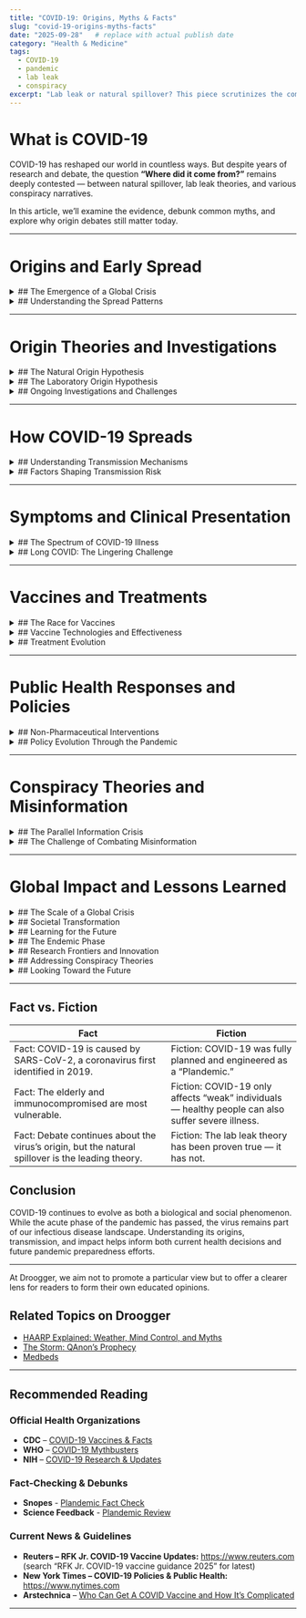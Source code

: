 ```yaml
---
title: "COVID-19: Origins, Myths & Facts"
slug: "covid-19-origins-myths-facts"
date: "2025-09-28"   # replace with actual publish date
category: "Health & Medicine"
tags:
  - COVID-19
  - pandemic
  - lab leak
  - conspiracy
excerpt: "Lab leak or natural spillover? This piece scrutinizes the competing theories, evidence, and enduring uncertainties behind COVID-19’s beginnings."
---
```


# What is COVID-19

COVID-19 has reshaped our world in countless ways. But despite years of research and debate, the question **“Where did it come from?”** remains deeply contested — between natural spillover, lab leak theories, and various conspiracy narratives.

In this article, we’ll examine the evidence, debunk common myths, and explore why origin debates still matter today.

---

# Origins and Early Spread
<details>
<summary>## The Emergence of a Global Crisis</summary>

In December 2019, healthcare professionals in Wuhan, China, began noticing an unusual pattern of pneumonia cases that didn’t respond to standard treatments. Many of these early patients had connections to the Huanan Seafood Wholesale Market, prompting Chinese authorities to launch investigations into what appeared to be a localized health anomaly. What started as a mysterious cluster of respiratory illnesses would soon become one of the most significant global health crises in modern history.

The rapid pace of scientific discovery in January 2020 demonstrated both the power of modern genomic technology and the interconnected nature of our world. Researchers successfully sequenced the virus genome and shared it internationally, enabling scientists worldwide to begin understanding this new pathogen. Almost simultaneously, cases began appearing beyond China’s borders in Thailand, South Korea, and Japan, signaling that containment efforts were facing an unprecedented challenge.

By February and March 2020, the virus’s global reach became undeniable. Italy emerged as the first Western country to experience severe widespread transmission, with the Lombardy region becoming a tragic preview of what many other regions would soon face. The World Health Organization’s declaration of a pandemic on March 11, 2020, formalized what had become increasingly apparent: COVID-19 had fundamentally altered the trajectory of human society.
</details>

<details>
<summary>## Understanding the Spread Patterns</summary>
The geographic spread of COVID-19 revealed much about how modern society functions and how pathogens exploit our interconnectedness. Initial hotspots emerged in major international hubs: Wuhan as the origin point, northern Italy’s industrial centers, New York City with its dense population and global connections, Iran serving as a regional spreading point, and South Korea where a religious gathering became an early super-spreader event.

Several factors determined how quickly and severely different regions were affected. International air travel patterns created highways for viral transmission, while population density and urbanization accelerated local spread once the virus arrived. Cultural practices such as greeting customs and social gathering traditions influenced transmission rates, as did the timing and effectiveness of government responses and the capacity of local healthcare systems to manage the surge of patients.
</details>

---

# Origin Theories and Investigations
<details>
<summary>## The Natural Origin Hypothesis</summary>

The scientific community has largely coalesced around the theory that COVID-19 represents a natural zoonotic transmission event, where the virus jumped from animals to humans through evolutionary processes that have occurred throughout history. This hypothesis draws support from multiple lines of evidence that paint a familiar picture of viral emergence.

Genetic analysis has revealed that similar coronaviruses exist in bat populations, with some showing 96% genetic similarity to SARS-CoV-2. This finding aligns with historical precedent, as previous coronavirus outbreaks like SARS and MERS followed similar patterns of animal-to-human transmission. Importantly, genetic analysis of the virus shows natural evolutionary markers without evidence of the genetic engineering signatures that would suggest laboratory manipulation.

The most likely pathway involves the virus circulating naturally in bat populations before potentially passing through an intermediate animal host, though pangolins were suggested but never definitively confirmed in this role. The spillover to humans likely occurred through direct animal contact or consumption practices, after which human-to-human transmission began and rapidly accelerated.
</details>

<details>
<summary>## The Laboratory Origin Hypothesis</summary>
Despite scientific consensus favoring natural origins, some researchers and officials have raised questions about the possibility of accidental laboratory release. This hypothesis gained attention due to several circumstantial factors that supporters find compelling.

The geographic proximity of the Wuhan Institute of Virology, which conducts coronavirus research, to the initial outbreak site has raised questions among some observers. Concerns about laboratory safety protocols and the initial lack of transparency from Chinese authorities have further fueled speculation about a possible accidental release.

However, the scientific assessment of this possibility remains cautious. Most virologists continue to consider natural origin more likely based on genetic evidence, and no definitive proof of laboratory manipulation has emerged. Intelligence community assessments have remained inconclusive, acknowledging that both natural and laboratory origins remain possible but cannot be definitively proven with current evidence.
</details>

<details>
<summary>## Ongoing Investigations and Challenges</summary>
International efforts to determine COVID-19’s origins have faced significant obstacles that illustrate the complex intersection of science, politics, and public health. The WHO-China joint study mission in 2021, along with U.S. intelligence community assessments and ongoing scientific research, have all struggled with fundamental challenges that may never be fully resolved.

Limited access to early samples and data, combined with political tensions affecting international cooperation, has hampered investigative efforts. The passage of time since the initial emergence has made some evidence increasingly difficult to obtain, while the inherent difficulty of distinguishing between natural and laboratory scenarios means that definitive conclusions may remain elusive.
</details>

---

# How COVID-19 Spreads
<details>
<summary>## Understanding Transmission Mechanisms</summary>
COVID-19’s transmission occurs through several pathways that scientists have come to understand with increasing precision over time. The primary mode involves respiratory droplets that are expelled when an infected person coughs, sneezes, talks, or sings. These larger droplets typically travel three to six feet before falling to the ground, making close contact the highest-risk scenario for transmission.

Airborne transmission through smaller aerosol particles represents a more insidious pathway that gained recognition as the pandemic progressed. These microscopic particles can remain suspended in air for extended periods, particularly in indoor, poorly ventilated spaces where they can accumulate over time. This airborne transmission can occur at distances exceeding six feet, especially in enclosed environments.

Surface contact transmission, while initially considered a major concern, has proven less significant than respiratory routes. The virus can survive on surfaces for varying periods, and transmission can occur when people touch contaminated surfaces and then touch their face, but this pathway became recognized as less common as scientific understanding evolved.
</details>
<details>
<summary>## Factors Shaping Transmission Risk</summary>
Environmental conditions play a crucial role in determining transmission risk. Indoor settings pose dramatically higher risk than outdoor environments, while ventilation quality and air circulation significantly affect airborne transmission potential. Temperature, humidity, and UV light exposure from sunlight all influence virus viability, with outdoor conditions generally reducing transmission risk.

Individual factors create additional layers of complexity in transmission patterns. The viral load carried by an infected person, the duration and proximity of contact, and activities that increase emission such as singing, shouting, or exercising all affect transmission probability. Personal protective measures like mask-wearing have proven effective at reducing transmission risk.

The emergence of viral variants has added another dimension to transmission dynamics. Variants such as Alpha, Delta, and Omicron have shown increased transmissibility compared to the original strain, while also demonstrating varying degrees of immune evasion that affect vaccine effectiveness and reinfection rates.
</details>

---

# Symptoms and Clinical Presentation
<details>
<summary>## The Spectrum of COVID-19 Illness</summary>
COVID-19 presents a remarkably diverse range of clinical manifestations that have challenged healthcare providers and confused patients throughout the pandemic. The most common symptoms include fever or chills, persistent cough (often dry), shortness of breath, fatigue, muscle aches, headache, and the distinctive loss of taste or smell that became a hallmark of COVID-19. Additional symptoms such as sore throat, congestion, nausea, vomiting, and diarrhea round out the clinical picture.

The disease severity spectrum reveals COVID-19’s unpredictable nature. A significant portion of cases, estimated at 20-40%, remain completely asymptomatic, though these individuals can still transmit the virus to others. Among those who develop symptoms, approximately 80% experience mild disease resembling a cold or flu that can typically be managed at home over one to two weeks.

Moderate disease involves evidence of lower respiratory involvement with shortness of breath during exertion and may require medical monitoring as oxygen levels become affected. Severe disease, affecting about 5% of cases, involves significant breathing difficulties at rest with oxygen saturation dropping below 94%, requiring hospitalization and potentially progressing to critical illness.

The most severe cases, representing 1-2% of infections, involve respiratory failure requiring mechanical ventilation, multi-organ dysfunction, and intensive care management, carrying the highest mortality risk.
</details>

<details>
<summary>## Long COVID: The Lingering Challenge</summary>
Perhaps one of COVID-19’s most perplexing aspects has been the emergence of Long COVID, where symptoms persist for weeks or months after the initial infection resolves. This condition has affected millions of people with symptoms including persistent fatigue, brain fog, cognitive difficulties, shortness of breath, joint pain, chest pain, sleep problems, depression, anxiety, and prolonged loss of taste and smell.

Risk factors for Long COVID include severe initial illness, older age, underlying health conditions, and female sex, though the condition can affect anyone regardless of vaccination status. The recognition of Long COVID has highlighted the pandemic’s long-term health implications beyond acute illness and death rates.
</details>

---

# Vaccines and Treatments
<details>
<summary>## The Race for Vaccines</summary>
The development of COVID-19 vaccines represents one of the most remarkable scientific achievements in modern history. Beginning in January 2020 with the release of the virus genome sequence, researchers worldwide began developing vaccines using various technological approaches. By March through November 2020, multiple clinical trials were underway, culminating in emergency use authorizations for the Pfizer-BioNTech and Moderna vaccines in December 2020.

The rapid global rollout of vaccination programs in 2021 demonstrated unprecedented international coordination in public health response. Additional vaccines from Johnson & Johnson and AstraZeneca expanded options, while variant-specific vaccine development began as new strains emerged.
</details>

<details>
<summary>## Vaccine Technologies and Effectiveness</summary>
Different vaccine platforms have offered various advantages in the global response. mRNA vaccines from Pfizer-BioNTech and Moderna use messenger RNA to instruct cells to produce the spike protein, prompting immune system recognition and antibody production. These vaccines have shown high effectiveness against severe disease and hospitalization, though they require ultra-cold storage for Pfizer or standard freezer temperatures for Moderna.

Viral vector vaccines like Johnson & Johnson and AstraZeneca use modified viruses to deliver genetic instructions, with J&J requiring only a single dose while AstraZeneca follows a two-dose regimen. Both have demonstrated good effectiveness against severe outcomes while requiring only standard refrigeration.

Protein subunit vaccines such as Novavax represent a more traditional approach, containing purified pieces of the virus combined with adjuvants to boost immune response. These vaccines also require only standard refrigeration, making them valuable for global distribution efforts.
</details>

<details>
<summary>## Treatment Evolution</summary>
The evolution of COVID-19 treatments reflects the rapid advancement of medical understanding during a crisis. Early in the pandemic, treatment options were limited to supportive care and oxygen therapy, with experimental treatments showing mixed results and high mortality rates in severe cases.

As understanding improved, established treatments emerged that significantly improved outcomes. Remdesivir became a standard antiviral medication for hospitalized patients, while dexamethasone proved effective as a steroid treatment for severe COVID-19 requiring oxygen support. Monoclonal antibodies offered treatment options for high-risk patients, though their effectiveness has varied by variant. More recently, Paxlovid has provided an oral antiviral option for early treatment in high-risk patients.
</details>

---

# Public Health Responses and Policies
<details>
<summary>## Non-Pharmaceutical Interventions</summary>
The public health response to COVID-19 relied heavily on non-pharmaceutical interventions that asked individuals and communities to fundamentally alter their daily behaviors. Individual measures included mask-wearing in public settings, maintaining physical distance of six feet from others, enhanced hand hygiene and sanitizing practices, avoiding large gatherings, and staying home when experiencing symptoms.

Community-level measures required more dramatic societal changes, including business and school closures, capacity limits for gatherings, travel restrictions and quarantine requirements, contact tracing programs, and comprehensive testing and isolation protocols. These interventions represented the most widespread modification of social behavior in modern history.
</details>

<details>
<summary>## Policy Evolution Through the Pandemic</summary>
The policy response to COVID-19 has evolved through distinct phases that reflect changing scientific understanding and social tolerance for restrictions. The initial response in 2020 focused on widespread lockdowns designed to “flatten the curve” and prevent healthcare system collapse. Emergency declarations and stay-at-home orders became commonplace, while school and business closures along with travel restrictions attempted to slow transmission.

The vaccine rollout in 2021 marked a transition period featuring mass vaccination campaigns and vaccine mandates for certain sectors. Gradual reopening occurred based on case rates and vaccination levels, while variant monitoring required ongoing response adjustments.

From 2022 to the present, policy has shifted toward endemic management of COVID-19, transitioning from pandemic emergency response to long-term coexistence with the virus. This approach emphasizes protecting high-risk populations while reducing restrictions for the general population and placing greater emphasis on personal responsibility and individual risk assessment.
</details>

---

# Conspiracy Theories and Misinformation
<details>
<summary>## The Parallel Information Crisis</summary>
Alongside the biological pandemic, COVID-19 spawned what many have called an “infodemic” of conspiracy theories and misinformation that have complicated public health efforts. Origin-related theories have ranged from claims about bioweapon development and population control conspiracies to economic manipulation theories and scientifically unfounded connections to 5G technology.

Vaccine-related misinformation has perhaps been the most consequential, including claims about microchip tracking (for which no physical evidence exists), concerns about DNA alteration (though mRNA vaccines don’t alter DNA), fertility effects not supported by data, and magnetic effects that have no scientific basis. These theories have directly impacted vaccination rates and public health outcomes.

Treatment misinformation has promoted dangerous alternatives, including miracle cure claims for drugs like ivermectin and hydroxychloroquine for COVID-19 treatment, dangerous suggestions about bleach or disinfectant ingestion, overstatements about alternative medicine, and vitamin megadose claims that, while supplements can support health, are not cures for COVID-19.
</details>
<details>
<summary>## The Challenge of Combating Misinformation</summary>
Addressing COVID-19 misinformation has revealed the complex challenges of maintaining accurate information in the digital age. The rapid spread of false information on social media platforms, combined with confirmation bias and selective information seeking, has created echo chambers that reinforce incorrect beliefs. Distrust of public health institutions and the political polarization of health measures have further complicated efforts to maintain scientific consensus.

Evidence-based responses have relied on peer-reviewed scientific research, transparent data sharing, clear communication from health authorities, and fact-checking initiatives with misinformation labeling on social media platforms. However, these efforts have met with mixed success, highlighting the ongoing challenge of maintaining public trust and accurate information during health crises.

The COVID-19 pandemic has thus represented not just a biological challenge, but a comprehensive test of society’s ability to respond collectively to a global threat while maintaining social cohesion, economic stability, and democratic institutions. Its legacy will likely influence how humanity prepares for and responds to future global health emergencies.
</details>

---

# Global Impact and Lessons Learned

<details>
<summary>## The Scale of a Global Crisis</summary>
The COVID-19 pandemic has left an indelible mark on human civilization, creating impacts that will be studied and felt for generations. As of 2024, the raw numbers tell a sobering story: over 700 million confirmed cases worldwide and more than 6.9 million deaths reported, though experts believe the true toll is likely higher due to underreporting in many regions. The economic devastation has reached into the trillions of dollars in losses, but these figures only begin to capture the pandemic’s comprehensive disruption to education systems, healthcare infrastructure, and the fundamental fabric of social interaction.

Healthcare systems worldwide faced unprecedented strain as waves of COVID-19 patients overwhelmed intensive care unit capacity during surge periods. This crisis forced medical facilities to make difficult decisions about resource allocation while simultaneously dealing with delayed medical care for other conditions as routine procedures were postponed and patients avoided hospitals out of fear. The pandemic accelerated healthcare worker burnout and created staffing shortages that persist today, while paradoxically spurring the rapid adoption of telemedicine technologies that have permanently changed how medical care is delivered.
</details>

<details>
<summary>## Societal Transformation</summary>
The pandemic fundamentally altered how society functions, accelerating changes that might have taken decades to develop naturally. Remote work shifted from a rare perk to a normalized practice virtually overnight, reshaping entire industries and challenging traditional assumptions about productivity and workplace culture. Educational institutions at every level were forced to rapidly adopt online learning platforms, creating a global experiment in digital education that revealed both possibilities and limitations of virtual instruction.

These shifts have had cascading effects on urban planning and office space usage, as companies reassess their real estate needs and cities grapple with changing commuting patterns. The pandemic served as a catalyst for digital transformation across sectors, pushing organizations to modernize their technological infrastructure and processes at an unprecedented pace.

Beyond work and education, COVID-19 has created lasting behavioral changes in how people interact with their environment and each other. Public awareness of respiratory hygiene has increased dramatically, with practices like mask-wearing during illness becoming more socially acceptable in many cultures. Social interaction patterns have evolved, with many people developing new comfort levels around physical proximity and gathering sizes. The pandemic has also brought mental health considerations into mainstream conversation, breaking down stigmas while simultaneously creating new challenges as isolation and uncertainty took their toll on psychological wellbeing.

Perhaps most importantly, COVID-19 exposed the fragility of global supply chains, revealing how interconnected systems that enabled just-in-time efficiency could become catastrophic vulnerabilities during crises. This awareness has sparked ongoing discussions about resilience versus efficiency in everything from medical supplies to consumer goods.
</details>
<details>
<summary>## Learning for the Future</summary>
The COVID-19 experience has provided humanity with painful but valuable lessons about pandemic preparedness that will inform responses to future global health threats. Early detection and reporting have proven crucial, with delays in recognition and transparency contributing significantly to the virus’s initial spread. The pandemic has highlighted the absolute necessity of global cooperation and data sharing, demonstrating that infectious diseases respect no borders and require coordinated international responses.

Vaccine development and manufacturing capacity emerged as both a triumph and a challenge. While the scientific community achieved the remarkable feat of developing effective vaccines in record time, global manufacturing and distribution capabilities proved inadequate for equitable worldwide deployment. This disparity has underscored the need for distributed manufacturing capabilities and fair allocation systems for future pandemic responses.

Public health communication strategies have revealed both successes and failures in maintaining public trust while conveying complex, evolving scientific information. The challenges of combating misinformation while acknowledging scientific uncertainty have highlighted the need for more sophisticated approaches to public health messaging. Economic support systems for emergencies have also proven essential, with countries that provided robust financial assistance to individuals and businesses generally experiencing better health and economic outcomes.

Ongoing research priorities continue to focus on universal coronavirus vaccine development that could provide broader protection against future variants and related viruses. Scientists are working to improve treatments for severe disease while simultaneously trying to understand and address Long COVID, which affects millions of people worldwide. Pandemic preparedness planning has become a critical focus for governments and international organizations, along with developing strategies to build and maintain public trust and communication effectiveness.
</details>
<details>
<summary>## The Endemic Phase</summary>
As COVID-19 transitions from pandemic to endemic status, public health experts are grappling with what this new phase means for society. The virus continues to circulate globally, but with generally reduced severe outcomes due to widespread immunity from vaccines and previous infections. Epidemiologists anticipate that COVID-19 may develop seasonal patterns similar to influenza, requiring ongoing vigilance and periodic adjustments to prevention strategies.

The endemic phase focuses particularly on protecting vulnerable populations who remain at higher risk for severe outcomes, including elderly individuals, those with compromised immune systems, and people with underlying health conditions. Healthcare systems are working to integrate COVID-19 management into routine planning rather than treating it as a continuous emergency, though the capacity for surge response remains important as new variants or seasonal increases occur.

This transition involves continued evolution on multiple fronts. Ongoing variant monitoring remains essential to detect changes that might affect transmissibility, severity, or immune evasion. Vaccine updates will likely become routine, similar to annual influenza vaccinations, as the virus continues to evolve. Treatment development continues to advance, with new therapeutics offering improved options for managing infection. Long-term health impact studies are crucial for understanding the full scope of COVID-19’s effects on individuals and populations over time.

</details>
<details>
<summary>## Research Frontiers and Innovation</summary>
The scientific community continues to push forward on multiple research frontiers that could transform our ability to respond to COVID-19 and future pandemic threats. Universal coronavirus vaccines represent the holy grail of COVID-19 research, potentially providing protection against multiple coronavirus variants and species. These vaccines could offer more durable immunity and reduce the need for frequent boosters while providing protection against future pandemic coronaviruses.

Therapeutic development remains active, with researchers working on improved treatments that could reduce severity and duration of illness while minimizing side effects. Understanding Long COVID mechanisms has become a major research priority, as millions of people worldwide continue to experience persistent symptoms months or years after their initial infection. Scientists are investigating immune system interactions with SARS-CoV-2 to better understand why some people develop severe illness while others remain asymptomatic.

Variant prediction and modeling represent cutting-edge research areas that could provide early warning systems for concerning viral mutations. Advanced computational models and surveillance systems might eventually predict which variants are likely to emerge and cause problems, enabling proactive rather than reactive responses.

Public health innovation has accelerated dramatically, with researchers developing better surveillance systems that can detect emerging threats more quickly and accurately. Rapid response capabilities are being enhanced through improved diagnostics, streamlined vaccine development processes, and more effective distribution systems. Community engagement strategies are being refined to build trust and encourage participation in public health measures, while health equity considerations ensure that pandemic responses address rather than exacerbate existing disparities.

International cooperation frameworks are being strengthened to facilitate better coordination during future health emergencies. These efforts include data sharing agreements, coordinated research initiatives, and mechanisms for equitable resource distribution during crises.

</details>
<details>
<summary>## Addressing Conspiracy Theories</summary>
The COVID-19 pandemic has unfortunately been accompanied by numerous conspiracy theories that have complicated public health responses and endangered lives. Understanding and addressing these theories remains an important component of pandemic management and preparedness for future health emergencies.

The lab leak theory suggests that COVID-19 accidentally escaped from a laboratory, particularly the Wuhan Institute of Virology. While this theory has gained attention from some scientists and officials, no conclusive evidence has emerged to support it. The theory remains under investigation by various international bodies, but most virologists continue to consider natural zoonotic transmission more likely based on available genetic and epidemiological evidence.

More dangerous have been “plandemic” theories, popularized by misleading documentaries that falsely claimed COVID-19 was intentionally engineered for population control or economic manipulation. These claims have been thoroughly debunked by the scientific community, but they continue to circulate on social media platforms and have contributed to vaccine hesitancy and resistance to public health measures.

The persistence of these conspiracy theories highlights the importance of transparent communication, robust scientific education, and effective strategies for combating misinformation. Public health authorities have learned valuable lessons about the need to address concerns directly while maintaining scientific integrity and building public trust through consistent, honest communication.
</details>

<details>
<summary>## Looking Toward the Future</summary>
The COVID-19 pandemic will likely be remembered as a watershed moment in human history, comparable to major wars or economic depressions in its global impact and lasting consequences. However, unlike purely destructive events, the pandemic has also accelerated positive changes and innovations that may benefit humanity for decades to come.

The rapid development of mRNA vaccines represents a technological breakthrough with applications far beyond COVID-19, potentially revolutionizing treatment for cancer, genetic diseases, and other infectious diseases. The acceleration of digital technologies has created new possibilities for remote work, education, and healthcare delivery that can improve quality of life and access to services.

Perhaps most importantly, the pandemic has demonstrated both human vulnerability and resilience. While COVID-19 exposed weaknesses in our global systems and coordination, it also showcased humanity’s ability to rapidly mobilize scientific resources, adapt behaviors, and develop solutions to existential challenges. The lessons learned from this pandemic, if properly applied, could make humanity better prepared for future global threats while creating more equitable, resilient, and innovative societies.

The story of COVID-19 is far from over, as its effects continue to ripple through society and new challenges emerge. However, the experience has provided invaluable insights into how pandemics develop, spread, and can be managed. Most importantly, it has shown that when faced with a global threat, humanity has the capacity to respond with both scientific innovation and social adaptation, even in the face of unprecedented challenges.
</details>

---

## Fact vs. Fiction

| Fact | Fiction |
|---|---|
| Fact: COVID-19 is caused by SARS-CoV-2, a coronavirus first identified in 2019. | Fiction: COVID-19 was fully planned and engineered as a “Plandemic.”| 
| Fact: The elderly and immunocompromised are most vulnerable. | Fiction: COVID-19 only affects “weak” individuals — healthy people can also suffer severe illness. |
| Fact: Debate continues about the virus’s origin, but the natural spillover is the leading theory. | Fiction: The lab leak theory has been proven true — it has not. |

## Conclusion
COVID-19 continues to evolve as both a biological and social phenomenon. While the acute phase of the pandemic has passed, the virus remains part of our infectious disease landscape. Understanding its origins, transmission, and impact helps inform both current health decisions and future pandemic preparedness efforts.

---

At Droogger, we aim not to promote a particular view but to offer a clearer lens for readers to form their own educated opinions.

## Related Topics on Droogger

- [HAARP Explained: Weather, Mind Control, and Myths](/haarp-explained-weather-mind-control-and-myths)  
- [The Storm: QAnon’s Prophecy](/the-storm-qanon-prophecy)  
- [Medbeds](http://192.168.0.162:3000/article/medbeds-quantum-healing)  

---

## Recommended Reading

### Official Health Organizations
- **CDC** – [COVID-19 Vaccines & Facts](https://www.cdc.gov/coronavirus/2019-ncov/vaccines/facts.html)
- **WHO** – [COVID-19 Mythbusters](https://www.who.int/emergencies/diseases/novel-coronavirus-2019/advice-for-public/myth-busters)
- **NIH** – [COVID-19 Research & Updates](https://www.nih.gov/coronavirus) 

### Fact-Checking & Debunks
- **Snopes** - [Plandemic Fact Check](https://www.snopes.com/fact-check/plandemic-video/) 
- **Science Feedback** -  [Plandemic Review](https://science.feedback.org/plandemic-vignette-featuring-anti-vaccination-activist-judy-mikovits-contains-numerous-false-and-unsupported-claims-about-covid-19/) 

### Current News & Guidelines
- **Reuters – RFK Jr. COVID-19 Vaccine Updates:** https://www.reuters.com (search “RFK Jr. COVID-19 vaccine guidance 2025” for latest)
- **New York Times – COVID-19 Policies & Public Health:** https://www.nytimes.com
- **Arstechnica** – [Who Can Get A COVID Vaccine and How It’s Complicated](https://arstechnica.com/health/2025/09/who-can-get-a-covid-vaccine-and-how-its-complicated/)


---